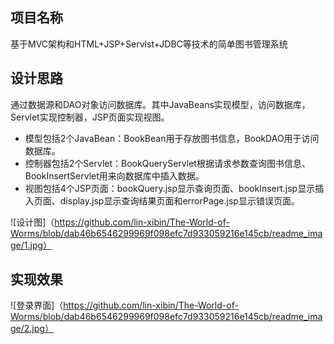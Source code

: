 ## 项目名称
基于MVC架构和HTML+JSP+Servlst+JDBC等技术的简单图书管理系统

## 设计思路
通过数据源和DAO对象访问数据库。其中JavaBeans实现模型，访问数据库，Servlet实现控制器，JSP页面实现视图。
- 模型包括2个JavaBean：BookBean用于存放图书信息，BookDAO用于访问数据库。
- 控制器包括2个Servlet：BookQueryServlet根据请求参数查询图书信息、BookInsertServlet用来向数据库中插入数据。
- 视图包括4个JSP页面：bookQuery.jsp显示查询页面、bookInsert.jsp显示插入页面、display.jsp显示查询结果页面和errorPage.jsp显示错误页面。

![设计图]（https://github.com/lin-xibin/The-World-of-Worms/blob/dab46b6546299969f098efc7d933059216e145cb/readme_image/1.jpg）

## 实现效果

![登录界面]（https://github.com/lin-xibin/The-World-of-Worms/blob/dab46b6546299969f098efc7d933059216e145cb/readme_image/2.jpg）
